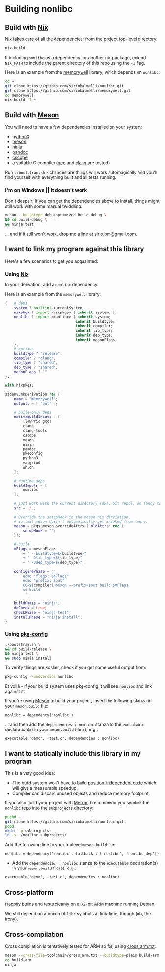 # Building nonlibc

## Build with [Nix](https://nixos.org/nix/)

Nix takes care of all the dependencies; from the project top-level directory:

```bash
nix-build
```

If including `nonlibc` as a dependency for another nix package,
	extend `NIX_PATH` to include the parent directory of this repo
	using the `-I` flag.

Here is an example from the [memorywell](https://siriobalmelli.github.io/memorywell/)
	library, which depends on `nonlibc`:

```bash
cd ~
git clone https://github.com/siriobalmelli/nonlibc.git
git clone https://github.com/siriobalmelli/memorywell.git
cd memorywell
nix-build -I ~
```

## Build with [Meson](http://mesonbuild.com/index.html)

You will need to have a few dependencies installed on your system:

- [python3](https://www.python.org/)
- [meson](http://mesonbuild.com/Getting-meson.html)
- [ninja](https://ninja-build.org/)
- [pandoc](http://pandoc.org/)
- [cscope](http://cscope.sourceforge.net/)
- a suitable C compiler
	([gcc](https://gcc.gnu.org/) and [clang](https://clang.llvm.org/) are tested)

Run `./bootstrap.sh` - chances are things will work automagically and
	you'll find yourself with everything built and all tests running.

### I'm on Windows || It doesn't work

Don't despair; if you can get the dependencies above to install,
	things might still work with some manual twiddling:

```bash
meson --buildtype debugoptimized build-debug \
&& cd build-debug \
&& ninja test
```

... and if it still won't work, drop me a line at <sirio.bm@gmail.com>.

## I want to link my program against this library

Here's a few scenarios to get you acquainted:

### Using [Nix](https://nixos.org/nix/)

In your derivation, add a `nonlibc` dependency.

Here is an example from the `memorywell` library:

```nix
{ 	# deps
	system ? builtins.currentSystem,
	nixpkgs ? import <nixpkgs> { inherit system; },
	nonlibc ? import <nonlibc> { inherit system;
								inherit buildtype;
								inherit compiler;
								inherit lib_type;
								inherit dep_type;
								inherit mesonFlags;
	},
	# options
	buildtype ? "release",
	compiler ? "clang",
	lib_type ? "shared",
	dep_type ? "shared",
	mesonFlags ? ""
}:

with nixpkgs;

stdenv.mkDerivation rec {
	name = "memorywell";
	outputs = [ "out" ];

	# build-only deps
	nativeBuildInputs = [
		(lowPrio gcc)
		clang
		clang-tools
		cscope
		meson
		ninja
		pandoc
		pkgconfig
		python3
		valgrind
		which
	];

	# runtime deps
	buildInputs = [
		nonlibc
	];

	# just work with the current directory (aka: Git repo), no fancy tarness
	src = ./.;

	# Override the setupHook in the meson nix derviation,
	# so that meson doesn't automatically get invoked from there.
	meson = pkgs.meson.overrideAttrs ( oldAttrs: rec {
		setupHook = "";
	});

	# build
	mFlags = mesonFlags
		+ " --buildtype=${buildtype}"
		+ " -Dlib_type=${lib_type}"
		+ " -Ddep_type=${dep_type}";

	configurePhase = ''
		echo "flags: $mFlags"
		echo "prefix: $out"
		CC=${compiler} meson --prefix=$out build $mFlags
		cd build
		'';

	buildPhase = "ninja";
	doCheck = true;
	checkPhase = "ninja test";
	installPhase = "ninja install";
}
```

### Using [pkg-config](https://www.freedesktop.org/wiki/Software/pkg-config/)

```bash
./bootstrap.sh \
&& cd build-release \
&& ninja test \
&& sudo ninja install
```

To verify things are kosher, check if you get some useful output from:

```bash
pkg-config --modversion nonlibc
```

Et voilà - if your build system uses pkg-config it will see `nonlibc`
	and link against it.

If you're using [Meson](http://mesonbuild.com/index.html) to build your project,
	insert the following stanza in your `meson.build` file:

```meson
nonlibc = dependency('nonlibc')
```

... and then add the `dependencies : nonlibc` stanza to the `executable` declaration(s)
		in your `meson.build` file(s); e.g.:

```meson
executable('demo', 'test.c', dependencies : nonlibc)
```

## I want to statically include this library in my program

This is a very good idea:

-	The build system won't have to build
		[position-independent code](https://en.wikipedia.org/wiki/Position-independent_code)
		which will give a measurable speedup.
-	Compiler can discard unused objects and reduce memory footprint.

If you also build your project with [Meson](http://mesonbuild.com/index.html),
	I recommend you symlink the `nonlibc` repo into the `subprojects` directory:

```bash
pushd ~
git clone https://github.com/siriobalmelli/nonlibc.git
popd
mkdir -p subprojects
ln -s ~/nonlibc subprojects/
```

Add the following line to your toplevel `meson.build` file:

```meson
nonlibc = dependency('nonlibc', fallback : ['nonlibc', 'nonlibc_dep'])
```

-	Add the `dependencies : nonlibc` stanza to the `executable` declaration(s)
		in your `meson.build` file(s); e.g.:

```meson
executable('demo', 'test.c', dependencies : nonlibc)
```

## Cross-platform

Happily builds and tests cleanly on a 32-bit ARM machine running Debian.

We still depend on a bunch of `libc` symbols at link-time, though
	(oh, the irony).

## Cross-compilation

Cross compilation is tentatively tested for ARM so far,
	using [cross_arm.txt](toolchain/cross_arm.txt):

```bash
meson --cross-file=toolchain/cross_arm.txt --buildtype=plain build-arm
cd build-arm
ninja
```
